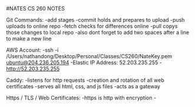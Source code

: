 #NATES CS 260 NOTES

Git Commands:
    -add stages
    -commit holds and prepares to upload
    -push uploads to online repo
    -fetch checks for differences online
    -pull copys those changes to local repo
    -also dont forget to add two spaces after a line to make a new line

AWS Account:
    -ssh -i /Users/nathandong/Desktop/Personal/Classes/CS260/NateKey.pem ubuntu@204.236.205.194
    -Elastic IP Address: 52.203.235.255
    -http://52.203.235.255

Caddy:
    -listens for http requests
    -creation and rotation of all web certificates
    -serves all html, css, and js files
    -acts as a gateway

Https / TLS / Web Certificates:
    -https is http with encryption
    -
